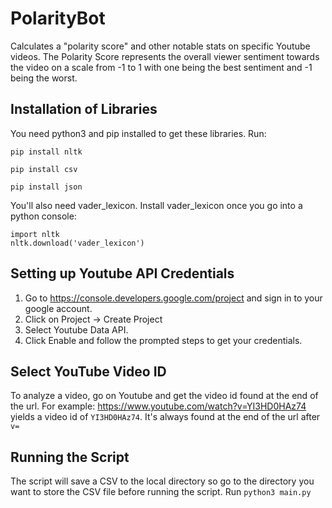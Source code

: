 # PolarityBot
Calculates a "polarity score" and other notable stats on specific Youtube videos. The Polarity Score represents the overall viewer sentiment towards the video on a scale from -1 to 1 with one being the best sentiment and -1 being the worst.

## Installation of Libraries
You need python3 and pip installed to get these libraries.
Run:

```pip install nltk```

```pip install csv```

```pip install json```
    
You'll also need vader_lexicon.
Install vader_lexicon once you go into a python console:
    
    import nltk
    nltk.download('vader_lexicon')
## Setting up Youtube API Credentials
1. Go to https://console.developers.google.com/project and sign in to your google account.
1. Click on Project -> Create Project
1. Select Youtube Data API.
1. Click Enable and follow the prompted steps to get your credentials.

## Select YouTube Video ID
To analyze a video, go on Youtube and get the video id found at the end of the url.
For example:
https://www.youtube.com/watch?v=YI3HD0HAz74
yields a video id of ```YI3HD0HAz74```. It's always found at the end of the url after ```v=```

## Running the Script
The script will save a CSV to the local directory so go to the directory you want to store the CSV file before running the script.
Run ```python3 main.py```


